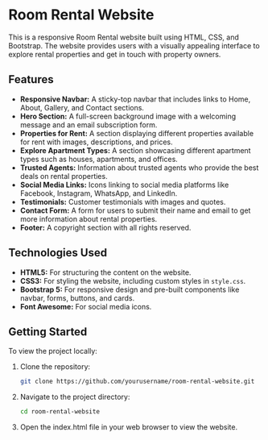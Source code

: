 # Room Rental Website

This is a responsive Room Rental website built using HTML, CSS, and Bootstrap. The website provides users with a visually appealing interface to explore rental properties and get in touch with property owners.

## Features

- **Responsive Navbar:** A sticky-top navbar that includes links to Home, About, Gallery, and Contact sections.
- **Hero Section:** A full-screen background image with a welcoming message and an email subscription form.
- **Properties for Rent:** A section displaying different properties available for rent with images, descriptions, and prices.
- **Explore Apartment Types:** A section showcasing different apartment types such as houses, apartments, and offices.
- **Trusted Agents:** Information about trusted agents who provide the best deals on rental properties.
- **Social Media Links:** Icons linking to social media platforms like Facebook, Instagram, WhatsApp, and LinkedIn.
- **Testimonials:** Customer testimonials with images and quotes.
- **Contact Form:** A form for users to submit their name and email to get more information about rental properties.
- **Footer:** A copyright section with all rights reserved.

## Technologies Used

- **HTML5:** For structuring the content on the website.
- **CSS3:** For styling the website, including custom styles in `style.css`.
- **Bootstrap 5:** For responsive design and pre-built components like navbar, forms, buttons, and cards.
- **Font Awesome:** For social media icons.

## Getting Started

To view the project locally:

1. Clone the repository:
   ```bash
   git clone https://github.com/yourusername/room-rental-website.git
    ```

2. Navigate to the project directory:
    ```bash
    cd room-rental-website
    ```
3. Open the index.html file in your web browser to view the website.